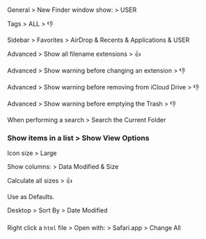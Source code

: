 ###

General > New Finder window show: > USER

Tags > ALL > :thumbsdown:

Sidebar > Favorites > AirDrop & Recents & Applications & USER

Advanced > Show all filename extensions > :thumbsup:

Advanced > Show warning before changing an extension > :thumbsdown:

Advanced > Show warning before removing from iCloud Drive > :thumbsdown:

Advanced > Show warning before emptying the Trash > :thumbsdown:

When performing a search > Search the Current Folder

### Show items in a list > Show View Options

Icon size > Large

Show columns: > Data Modified & Size

Calculate all sizes > :thumbsup:

Use as Defaults.

Desktop > Sort By > Date Modified

###

Right click a `html` file > Open with: > Safari.app > Change All
